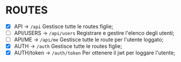 # ROUTES

- [X] API -> `/api` Gestisce tutte le routes figlie;
- [ ] API/USERS -> `/api/users` Registrare e gestire l'elenco degli utenti;
- [ ] API/ME -> `/api/me` Gestisce tutte le route per l'utente loggato;
- [X] AUTH -> `/auth` Gestisce tutte le routes figlie;
- [X] AUTH/token -> `/auth/token` Per ottenere il jwt per loggare l'utente;
